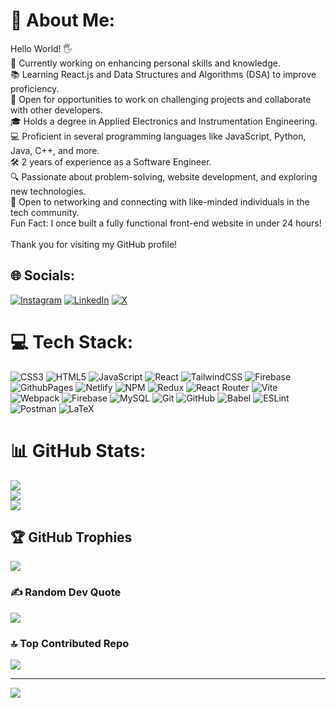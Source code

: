 # 💫 About Me:
Hello World! 🖐️<br>🌱 Currently working on enhancing personal skills and knowledge.<br>📚 Learning React.js and Data Structures and Algorithms (DSA) to improve proficiency.<br>💼 Open for opportunities to work on challenging projects and collaborate with other developers.<br>🎓 Holds a degree in Applied Electronics and Instrumentation Engineering.<br>💻 Proficient in several programming languages like JavaScript, Python, Java, C++, and more.<br>🛠️ 2 years of experience as a Software Engineer.<br>🔍 Passionate about problem-solving, website development, and exploring new technologies.<br>🤝 Open to networking and connecting with like-minded individuals in the tech community.<br>Fun Fact: I once built a fully functional front-end website in under 24 hours!<br><br>Thank you for visiting my GitHub profile!


## 🌐 Socials:
[![Instagram](https://img.shields.io/badge/Instagram-%23E4405F.svg?logo=Instagram&logoColor=white)](https://instagram.com/@sag_lyf) [![LinkedIn](https://img.shields.io/badge/LinkedIn-%230077B5.svg?logo=linkedin&logoColor=white)](https://linkedin.com/in/sag-lyf) [![X](https://img.shields.io/badge/X-black.svg?logo=X&logoColor=white)](https://x.com/@sag_lyf) 

# 💻 Tech Stack:
![CSS3](https://img.shields.io/badge/css3-%231572B6.svg?style=for-the-badge&logo=css3&logoColor=white) ![HTML5](https://img.shields.io/badge/html5-%23E34F26.svg?style=for-the-badge&logo=html5&logoColor=white) ![JavaScript](https://img.shields.io/badge/javascript-%23323330.svg?style=for-the-badge&logo=javascript&logoColor=%23F7DF1E) ![React](https://img.shields.io/badge/react-%2320232a.svg?style=for-the-badge&logo=react&logoColor=%2361DAFB) ![TailwindCSS](https://img.shields.io/badge/tailwindcss-%2338B2AC.svg?style=for-the-badge&logo=tailwind-css&logoColor=white) ![Firebase](https://img.shields.io/badge/firebase-%23039BE5.svg?style=for-the-badge&logo=firebase) ![GithubPages](https://img.shields.io/badge/github%20pages-121013?style=for-the-badge&logo=github&logoColor=white) ![Netlify](https://img.shields.io/badge/netlify-%23000000.svg?style=for-the-badge&logo=netlify&logoColor=#00C7B7) ![NPM](https://img.shields.io/badge/NPM-%23CB3837.svg?style=for-the-badge&logo=npm&logoColor=white) ![Redux](https://img.shields.io/badge/redux-%23593d88.svg?style=for-the-badge&logo=redux&logoColor=white) ![React Router](https://img.shields.io/badge/React_Router-CA4245?style=for-the-badge&logo=react-router&logoColor=white) ![Vite](https://img.shields.io/badge/vite-%23646CFF.svg?style=for-the-badge&logo=vite&logoColor=white) ![Webpack](https://img.shields.io/badge/webpack-%238DD6F9.svg?style=for-the-badge&logo=webpack&logoColor=black) ![Firebase](https://img.shields.io/badge/firebase-a08021?style=for-the-badge&logo=firebase&logoColor=ffcd34) ![MySQL](https://img.shields.io/badge/mysql-4479A1.svg?style=for-the-badge&logo=mysql&logoColor=white) ![Git](https://img.shields.io/badge/git-%23F05033.svg?style=for-the-badge&logo=git&logoColor=white) ![GitHub](https://img.shields.io/badge/github-%23121011.svg?style=for-the-badge&logo=github&logoColor=white) ![Babel](https://img.shields.io/badge/Babel-F9DC3e?style=for-the-badge&logo=babel&logoColor=black) ![ESLint](https://img.shields.io/badge/ESLint-4B3263?style=for-the-badge&logo=eslint&logoColor=white) ![Postman](https://img.shields.io/badge/Postman-FF6C37?style=for-the-badge&logo=postman&logoColor=white) ![LaTeX](https://img.shields.io/badge/latex-%23008080.svg?style=for-the-badge&logo=latex&logoColor=white) 
# 📊 GitHub Stats:
![](https://github-readme-stats.vercel.app/api?username=Sagnik-Coder24&theme=dark&hide_border=false&include_all_commits=true&count_private=true)<br/>
![](https://github-readme-streak-stats.herokuapp.com/?user=Sagnik-Coder24&theme=dark&hide_border=false)<br/>
![](https://github-readme-stats.vercel.app/api/top-langs/?username=Sagnik-Coder24&theme=dark&hide_border=false&include_all_commits=true&count_private=true&layout=compact)

## 🏆 GitHub Trophies
![](https://github-profile-trophy.vercel.app/?username=Sagnik-Coder24&theme=radical&no-frame=false&no-bg=false&margin-w=4)

### ✍️ Random Dev Quote
![](https://quotes-github-readme.vercel.app/api?type=horizontal&theme=radical)

### 🔝 Top Contributed Repo
![](https://github-contributor-stats.vercel.app/api?username=Sagnik-Coder24&limit=5&theme=neon&combine_all_yearly_contributions=true)

---
[![](https://visitcount.itsvg.in/api?id=Sagnik-Coder24&icon=7&color=0)](https://visitcount.itsvg.in)

